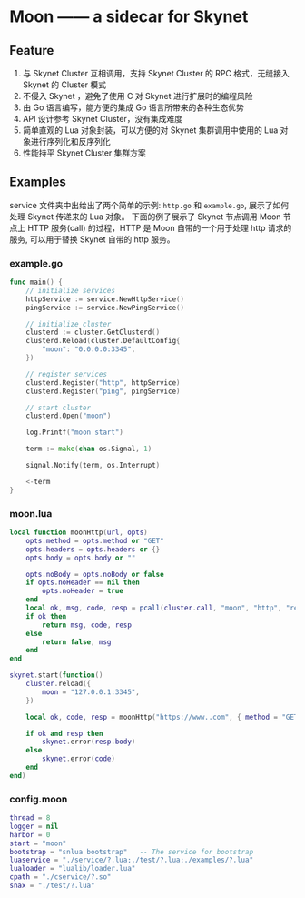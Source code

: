 # Moon —— a sidecar for Skynet

## Feature

1. 与 Skynet Cluster 互相调用，支持 Skynet Cluster 的 RPC 格式，无缝接入 Skynet 的 Cluster 模式 
2. 不侵入 Skynet ，避免了使用 C 对 Skynet 进行扩展时的编程风险
3. 由 Go 语言编写，能方便的集成 Go 语言所带来的各种生态优势
4. API 设计参考 Skynet  Cluster，没有集成难度
5. 简单直观的 Lua 对象封装，可以方便的对 Skynet 集群调用中使用的 Lua 对象进行序列化和反序列化
6. 性能持平 Skynet Cluster 集群方案

## Examples

service 文件夹中出给出了两个简单的示例: `http.go` 和 `example.go`, 展示了如何处理 Skynet 传递来的 Lua 对象。
下面的例子展示了 Skynet 节点调用 Moon 节点上 HTTP 服务(call) 的过程，HTTP 是 Moon 自带的一个用于处理 http 请求的服务,
可以用于替换 Skynet 自带的 http 服务。

### example.go

```go
func main() {
	// initialize services
	httpService := service.NewHttpService()
	pingService := service.NewPingService()

	// initialize cluster
	clusterd := cluster.GetClusterd()
	clusterd.Reload(cluster.DefaultConfig{
		"moon": "0.0.0.0:3345",
	})

	// register services
	clusterd.Register("http", httpService)
	clusterd.Register("ping", pingService)

	// start cluster
	clusterd.Open("moon")

	log.Printf("moon start")

	term := make(chan os.Signal, 1)

	signal.Notify(term, os.Interrupt)

	<-term
}
```

### moon.lua

```lua
local function moonHttp(url, opts)
	opts.method = opts.method or "GET"
	opts.headers = opts.headers or {}
	opts.body = opts.body or ""

	opts.noBody = opts.noBody or false
	if opts.noHeader == nil then
		opts.noHeader = true
	end
	local ok, msg, code, resp = pcall(cluster.call, "moon", "http", "request", url, opts)
	if ok then
		return msg, code, resp
	else
		return false, msg
	end
end

skynet.start(function()
	cluster.reload({
		moon = "127.0.0.1:3345",
	})

	local ok, code, resp = moonHttp("https://www..com", { method = "GET" })

	if ok and resp then
		skynet.error(resp.body)
	else
		skynet.error(code)
	end
end)

```

### config.moon

```lua
thread = 8
logger = nil
harbor = 0
start = "moon"
bootstrap = "snlua bootstrap"	-- The service for bootstrap
luaservice = "./service/?.lua;./test/?.lua;./examples/?.lua"
lualoader = "lualib/loader.lua"
cpath = "./cservice/?.so"
snax = "./test/?.lua"
```
